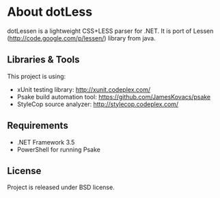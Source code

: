 About dotLess
=============
dotLessen is a lightweight CSS+LESS parser for .NET. It is port of Lessen (http://code.google.com/p/lessen/) library from java. 

Libraries & Tools
-----------------
This project is using: 

* xUnit testing library: http://xunit.codeplex.com/
* Psake build automation tool: https://github.com/JamesKovacs/psake
* StyleCop source analyzer: http://stylecop.codeplex.com/

Requirements
------------
* .NET Framework 3.5
* PowerShell for running Psake

License
-------
Project is released under BSD license.


